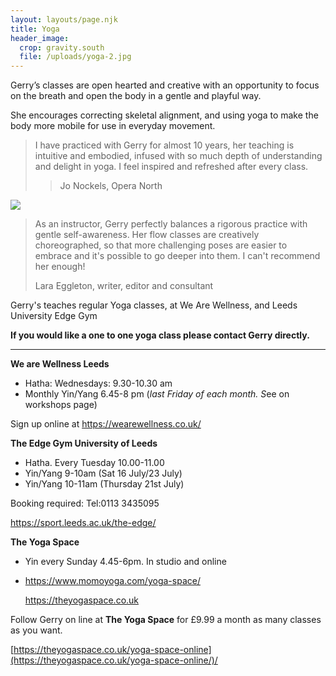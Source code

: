 ```yaml
---
layout: layouts/page.njk
title: Yoga
header_image:
  crop: gravity.south
  file: /uploads/yoga-2.jpg
---
```

Gerry’s classes are open hearted and creative with an opportunity to focus on the breath and open the body in a gentle and playful way.

She encourages correcting skeletal alignment, and using yoga to make the body more mobile for use in everyday movement.

> I have practiced with Gerry for almost 10 years, her teaching is intuitive and embodied, infused with so much depth of understanding and delight in yoga. I feel inspired and refreshed after every class.
>
> > Jo Nockels, Opera North

![](/uploads/yoga-3.jpg)

> As an instructor, Gerry perfectly balances a rigorous practice with gentle self-awareness. Her flow classes are creatively choreographed, so that more challenging poses are easier to embrace and it's possible to go deeper into them. I can't recommend her enough!
>
> Lara Eggleton, writer, editor and consultant

Gerry's teaches regular Yoga classes, at We Are Wellness, and Leeds University Edge Gym

**If you would like a one to one yoga class please contact Gerry directly.**

- - -

**We are Wellness Leeds**  

* Hatha: Wednesdays: 9.30-10.30 am 
* Monthly Yin/Yang 6.45-8 pm (*last Friday of each month. S*ee on workshops page)

Sign up online at  <https://wearewellness.co.uk/>

**The Edge Gym University of Leeds**

* Hatha. Every Tuesday 10.00-11.00
* Yin/Yang 9-10am (Sat 16 July/23 July)
* Yin/Yang 10-11am (Thursday 21st July)

Booking required: Tel:0113 3435095

<https://sport.leeds.ac.uk/the-edge/>

**The Yoga Space**

* Yin every Sunday 4.45-6pm. In studio and online
* <https://www.momoyoga.com/yoga-space/>

  <https://theyogaspace.co.uk>

Follow Gerry on line at **The Yoga Space**  for £9.99 a month as many classes as you want.

[https://theyogaspace.co.uk/yoga-space-online](https://theyogaspace.co.uk/yoga-space-online/)/